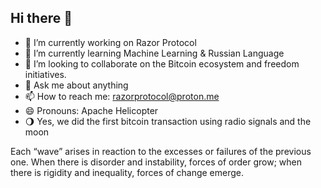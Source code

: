 ## Hi there 👋

- 🔭 I’m currently working on Razor Protocol
- 🌱 I’m currently learning Machine Learning & Russian Language
- 👯 I’m looking to collaborate on the Bitcoin ecosystem and freedom initiatives.
- 💬 Ask me about anything
- 📫 How to reach me: razorprotocol@proton.me
- 😄 Pronouns: Apache Helicopter
- 🌖 Yes, we did the first bitcoin transaction using radio signals and the moon

Each “wave” arises in reaction to the excesses or failures of the previous one. When there is disorder and instability, forces of order grow; when there is rigidity and inequality, forces of change emerge.

